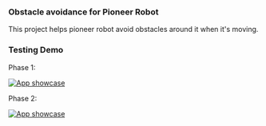 ### Obstacle avoidance for Pioneer Robot
This project helps pioneer robot avoid obstacles around it when it's moving.


### Testing Demo
Phase 1:

[![App showcase](https://img.youtube.com/vi/v2TsXegt3cQ/0.jpg)](https://youtu.be/v2TsXegt3cQ)

Phase 2:

[![App showcase](https://img.youtube.com/vi/v-zu3fzMlFo/0.jpg)](https://youtu.be/v-zu3fzMlFo)
